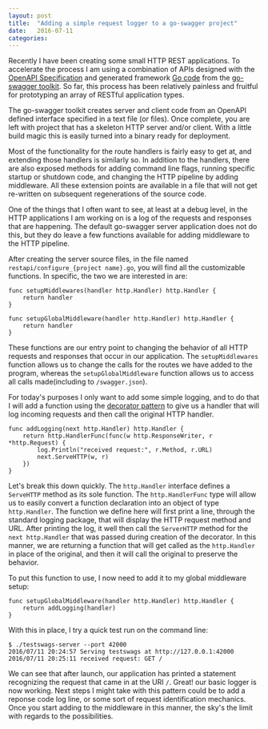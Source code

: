 ```yaml
---
layout: post
title:  "Adding a simple request logger to a go-swagger project"
date:   2016-07-11
categories:
---
```


Recently I have been creating some small HTTP REST applications. To
accelerate the process I am using a combination of APIs designed with the
[OpenAPI Specification](https://openapis.org/) and
generated framework [Go code](https://golang.org) from the
[go-swagger toolkit](http://goswagger.io/). So far, this
process has been relatively painless and fruitful for prototyping an array
of RESTful application types.

The go-swagger toolkit creates server and client code from an OpenAPI
defined interface specified in a text file (or files). Once complete, you
are left with project that has a skeleton HTTP server and/or client. With a
little build magic this is easily turned into a binary ready for deployment.

Most of the functionality for the route handlers is fairly easy to get at,
and extending those handlers is similarly so. In addition to the handlers,
there are also exposed methods for adding command line flags, running specific
startup or shutdown code, and changing the HTTP pipeline by adding middleware.
All these extension points are available in a file that will not get
re-written on subsequent regenerations of the source code.

One of the things that I often want to see, at least at a debug level, in the
HTTP applications I am working on is a log of the requests and responses that
are happening. The default go-swagger server application does not do this, but
they do leave a few functions available for adding middleware to the HTTP
pipeline.

After creating the server source files, in the file named
`restapi/configure_{project name}.go`, you will find all the customizable
functions. In specific, the two we are interested in are:

```
func setupMiddlewares(handler http.Handler) http.Handler {
	return handler
}

func setupGlobalMiddleware(handler http.Handler) http.Handler {
	return handler
}
```

These functions are our entry point to changing the behavior of all HTTP
requests and responses that occur in our application. The `setupMiddlewares`
function allows us to change the calls for the routes we have added to the
program, whereas the `setupGlobalMiddleware` function allows us to access
all calls made(including to `/swagger.json`).

For today's purposes I only want to add some simple logging, and to do that
I will add a function using the
[decorator pattern](https://en.wikipedia.org/wiki/Decorator_pattern)
to give us a handler that will log incoming requests and then call the
original HTTP handler.

```
func addLogging(next http.Handler) http.Handler {
	return http.HandlerFunc(func(w http.ResponseWriter, r *http.Request) {
		log.Println("received request:", r.Method, r.URL)
		next.ServeHTTP(w, r)
	})
}
```

Let's break this down quickly. The `http.Handler` interface defines a
`ServeHTTP` method as its sole function. The `http.HandlerFunc` type will
allow us to easily convert a function declaration into an object of type
`http.Handler`. The function we define here will first print a line, through
the standard logging package, that will display the HTTP request method and
URL. After printing the log, it well then call the `ServerHTTP` method for
the `next http.Handler` that was passed during creation of the decorator. In
this manner, we are returning a function that will get called as the
`http.Handler` in place of the original, and then it will call the original
to preserve the behavior.

To put this function to use, I now need to add it to my global middleware
setup:

```
func setupGlobalMiddleware(handler http.Handler) http.Handler {
	return addLogging(handler)
}
```

With this in place, I try a quick test run on the command line:

```
$ ./testswags-server --port 42000
2016/07/11 20:24:57 Serving testswags at http://127.0.0.1:42000
2016/07/11 20:25:11 received request: GET /
```

We can see that after launch, our application has printed a statement
recognizing the request that came in at the URI `/`. Great! our basic
logger is now working. Next steps I might take with this pattern could be
to add a reponse code log line, or some sort of request identification
mechanics. Once you start adding to the middleware in this manner, the sky's
the limit with regards to the possibilities.
